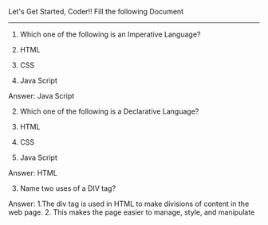 Let's Get Started, Coder!!
Fill the following Document
__________________________________________________________________________

1. Which one of the following is an Imperative Language?

1.	HTML
2.	CSS
3.	Java Script

Answer: Java Script


2. Which one of the following is a Declarative Language?

1.	HTML
2.	CSS
3.	Java Script

Answer: HTML


3. Name two uses of a DIV tag?

Answer:  1.The div tag is used in HTML to make divisions of content in the web page.
         2. This makes the page easier to manage, style, and manipulate
